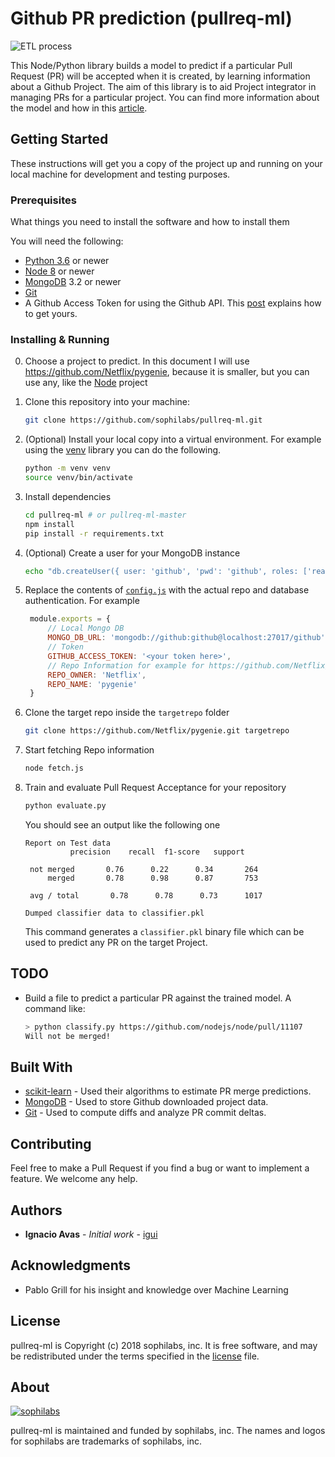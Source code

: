 # Github PR prediction (pullreq-ml)

![ETL process](https://d2wlcd8my7k9h4.cloudfront.net/media/images/575815bd-fb2d-4886-9c0f-90d1b07a9683.png)

This Node/Python library builds a model to predict if a particular Pull Request (PR) will be accepted when it is created, by learning information about a Github Project. The aim of this library is to aid Project integrator in managing PRs for a particular project. You can find more information about the model and how in this [article](https://sophilabs.co/blog/pr-prediction-machine-learning).

## Getting Started

These instructions will get you a copy of the project up and running on your local machine for development and testing purposes.

### Prerequisites

What things you need to install the software and how to install them

You will need the following:
* [Python 3.6](https://www.python.org/downloads/) or newer
* [Node 8](https://nodejs.org/en/download/) or newer
* [MongoDB](https://www.mongodb.com/download-center) 3.2 or newer
* [Git](https://git-scm.com/downloads)
* A Github Access Token for using the Github API. This [post](https://github.com/blog/1509-personal-api-tokens) explains how to get yours.

### Installing & Running

0. Choose a project to predict. In this document I will use https://github.com/Netflix/pygenie, because it is smaller, but you can use any, like the [Node](https://github.com/nodejs/node/) project
1. Clone this repository into your machine:

    ```bash
    git clone https://github.com/sophilabs/pullreq-ml.git
    ```
2. (Optional) Install your local copy into a virtual environment. For example using the [venv](https://docs.python.org/3/library/venv.html) library you can do the following.
   ```bash
   python -m venv venv
   source venv/bin/activate
   ```
3. Install dependencies
   ```bash
   cd pullreq-ml # or pullreq-ml-master
   npm install
   pip install -r requirements.txt
   ```
4. (Optional) Create a user for your MongoDB instance
   ```bash
   echo "db.createUser({ user: 'github', 'pwd': 'github', roles: ['readWrite'] })" | mongo github
   ```
5. Replace the contents of [`config.js`](config.js) with the actual repo and database authentication. For example
   ```javascript
    module.exports = {
        // Local Mongo DB
        MONGO_DB_URL: 'mongodb://github:github@localhost:27017/github',
        // Token
        GITHUB_ACCESS_TOKEN: '<your token here>',
        // Repo Information for example for https://github.com/Netflix/pygenie you should put
        REPO_OWNER: 'Netflix',
        REPO_NAME: 'pygenie'
    }
   ```
5. Clone the target repo inside the `targetrepo` folder
   ```bash
   git clone https://github.com/Netflix/pygenie.git targetrepo
   ```
6. Start fetching Repo information
   ```bash
   node fetch.js
   ```
7. Train and evaluate Pull Request Acceptance for your repository
   ```bash
   python evaluate.py
   ```
   You should see an output like the following one
   ```
   Report on Test data
             precision    recall  f1-score   support

    not merged       0.76      0.22      0.34       264
        merged       0.78      0.98      0.87       753

    avg / total       0.78      0.78      0.73      1017

   Dumped classifier data to classifier.pkl
   ```
   This command generates a `classifier.pkl` binary file which can be used to predict any PR on the target Project.

## TODO

* Build a file to predict a particular PR against the trained model. A command like:
  ```bash
  > python classify.py https://github.com/nodejs/node/pull/11107
  Will not be merged!
  ```

## Built With

* [scikit-learn](http://scikit-learn.org/) - Used their algorithms to estimate PR merge predictions.
* [MongoDB](https://api.mongodb.com/python/current/) - Used to store Github downloaded project data.
* [Git](https://git-scm.com/) - Used to compute diffs and analyze PR commit deltas.

## Contributing

Feel free to make a Pull Request if you find a bug or want to implement a feature. We welcome any help.

## Authors

* **Ignacio Avas** - *Initial work* - [igui](https://github.com/igui)

## Acknowledgments

* Pablo Grill for his insight and knowledge over Machine Learning

## License

pullreq-ml is Copyright (c) 2018 sophilabs, inc. It is free software, and may be
redistributed under the terms specified in the [license](LICENSE) file.

## About

[![sophilabs][sophilabs-image]][sophilabs-url]

pullreq-ml is maintained and funded by sophilabs, inc. The names and logos for
sophilabs are trademarks of sophilabs, inc.

[sophilabs-image]: https://s3.amazonaws.com/sophilabs-assets/logo/logo_300x66.gif
[sophilabs-url]: https://sophilabs.co